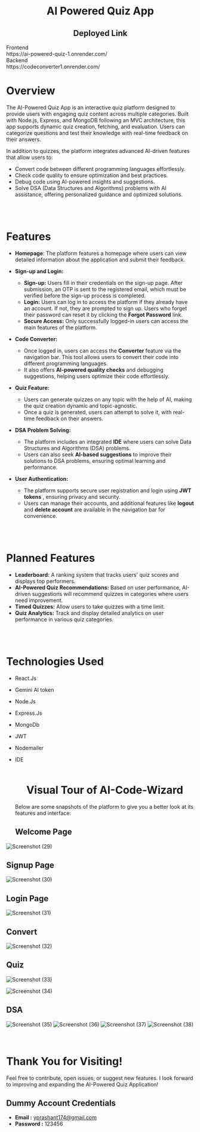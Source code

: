 <h1 align="center">AI Powered Quiz App</h1>
<h2 align="center">Deployed Link</h2>
Frontend
<br>https://ai-powered-quiz-1.onrender.com/<br>
Backend
<br>https://codeconverter1.onrender.com/<br>

<h1 align="left">Overview</h1>
The AI-Powered Quiz App is an interactive quiz platform designed to provide users with engaging quiz content across multiple categories. Built with Node.js, Express, and MongoDB following an MVC architecture, this app supports dynamic quiz creation, fetching, and evaluation. Users can categorize questions and test their knowledge with real-time feedback on their answers.

In addition to quizzes, the platform integrates advanced AI-driven features that allow users to:

- Convert code between different programming languages effortlessly.<br>
- Check code quality to ensure optimization and best practices.<br>
- Debug code using AI-powered insights and suggestions.<br>
- Solve DSA (Data Structures and Algorithms) problems with AI assistance, offering personalized guidance and optimized solutions.<br>
<br>
<br>
<h1 align="left">Features</h1>

-  <b>Homepage</b>: The platform features a homepage where users can view detailed information about the application and submit their feedback.

- <b>Sign-up and Login:</b>

   - <b>Sign-up:</b> Users fill in their credentials on the sign-up page. After submission, an OTP is sent to the registered email, which must be verified before the sign-up process is completed.
   - <b>Login:</b> Users can log in to access the platform if they already have an account. If not, they are prompted to sign up. Users who forget their password can reset it by clicking the <b>Forgot Password</b> link.
   - <b>Secure Access:</b> Only successfully logged-in users can access the main features of the platform.
- <b>Code Converter:</b>

   - Once logged in, users can access the <b>Converter</b> feature via the navigation bar. This tool allows users to convert their code into different programming languages.
   - It also offers <b>AI-powered quality checks</b> and debugging suggestions, helping users optimize their code effortlessly.
- <b>Quiz Feature:</b>

   - Users can generate quizzes on any topic with the help of AI, making the quiz creation dynamic and topic-agnostic.
   - Once a quiz is generated, users can attempt to solve it, with real-time feedback on their answers.
- <b>DSA Problem Solving:</b>

   - The platform includes an integrated <b>IDE</b> where users can solve Data Structures and Algorithms (DSA) problems.
   - Users can also seek <b>AI-based suggestions</b> to improve their solutions to DSA problems, ensuring optimal learning and performance.
- <b>User Authentication:</b>

   - The platform supports secure user registration and login using <b>JWT tokens</b> , ensuring privacy and security.
   - Users can manage their accounts, and additional features like <b>logout</b> and <b>delete account</b> are available in the navigation bar for convenience.
<br>
<br>
<h1 align="left">Planned Features</h1>


- <b>Leaderboard:</b> A ranking system that tracks users' quiz scores and displays top performers.
- <b>AI-Powered Quiz Recommendations:</b> Based on user performance, AI-driven suggestions will recommend quizzes in categories where users need improvement.
- <b>Timed Quizzes:</b> Allow users to take quizzes with a time limit.
- <b>Quiz Analytics:</b> Track and display detailed analytics on user performance in various quiz categories.
<br>
<br>
<h1 align="left">Technologies Used</h1>

- React.Js
- Gemini AI token
- Node.Js
- Express.Js
- MongoDb
- JWT
- Nodemailer
- IDE
  <br>
  <br>
  <h1 align="center">Visual Tour of AI-Code-Wizard</h1>
  Below are some snapshots of the platform to give you a better look at its features and interface:
  <br>
  
  ## Welcome Page

![Screenshot (29)](https://github.com/user-attachments/assets/a59a6ff4-274d-4c4c-b52b-5f24d34c7cdc)

## Signup Page
![Screenshot (30)](https://github.com/user-attachments/assets/858f90e5-8b01-47e6-a055-7f125a8984af)

## Login Page

![Screenshot (31)](https://github.com/user-attachments/assets/e3f452bf-8a8f-439f-ac61-680ca423489a)

## Convert 
![Screenshot (32)](https://github.com/user-attachments/assets/ae01f8a3-9ece-49b6-b275-4d2ec74f4bf9)

## Quiz
![Screenshot (33)](https://github.com/user-attachments/assets/8fc0d637-8cbd-417c-beb3-c372385f9da4)

![Screenshot (34)](https://github.com/user-attachments/assets/c228ba36-229d-4fec-b417-569eb803a461)

## DSA
![Screenshot (35)](https://github.com/user-attachments/assets/dece5183-d077-4a3e-8f66-3c692026aef9)
![Screenshot (36)](https://github.com/user-attachments/assets/6eaff3cd-112d-46fe-8ad4-bb851b677a82)
![Screenshot (37)](https://github.com/user-attachments/assets/970e82f3-5885-41c4-8436-4a8ebe14b513)
![Screenshot (38)](https://github.com/user-attachments/assets/ae516ddf-0ebe-451f-b459-4fddc0b2317d)
<br>
<br>
<br>
<h1 align="left">Thank You for Visiting!</h1>
Feel free to contribute, open issues, or suggest new features. I look forward to improving and expanding the AI-Powered Quiz Application!

## Dummy Account Credentials
 - <b>Email :</b> yprashant174@gmail.com
 -  <b>Password :</b>  123456

